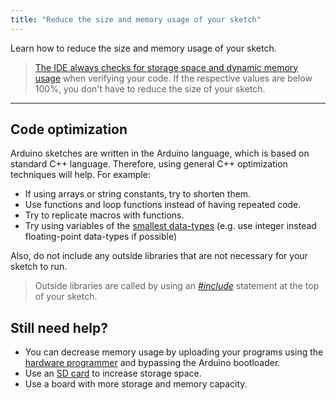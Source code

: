 ```yaml
---
title: "Reduce the size and memory usage of your sketch"
---
```


Learn how to reduce the size and memory usage of your sketch.

> [The IDE always checks for storage space and dynamic memory usage](https://support.arduino.cc/hc/en-us/articles/4405339237522-The-IDE-prints-a-message-about-sketch-size-and-memory-usage) when verifying your code. If the respective values are below 100%, you don't have to reduce the size of your sketch.

---

## Code optimization

Arduino sketches are written in the Arduino language, which is based on standard C++ language. Therefore, using general C++ optimization techniques will help. For example:

* If using arrays or string constants, try to shorten them.
* Use functions and loop functions instead of having repeated code.
* Try to replicate macros with functions.
* Try using variables of the [smallest data-types](https://www.arduino.cc/reference/en/) (e.g. use integer instead floating-point data-types if possible)

Also, do not include any outside libraries that are not necessary for your sketch to run.

> Outside libraries are called by using an [*#include*](https://www.arduino.cc/reference/tr/language/structure/further-syntax/include/) statement at the top of your sketch.

## Still need help?

* You can decrease memory usage by uploading your programs using the [hardware programmer](https://docs.arduino.cc/hacking/software/Programmer) and bypassing the Arduino bootloader.
* Use an [SD card](https://docs.arduino.cc/learn/programming/sd-guide) to increase storage space.
* Use a board with more storage and memory capacity.

